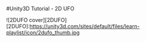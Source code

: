 #Unity3D Tutorial - 2D UFO


![2DUFO cover][2DUFO]
[2DUFO]:https://unity3d.com/sites/default/files/learn-playlist/icon/2dufo_thumb.jpg
